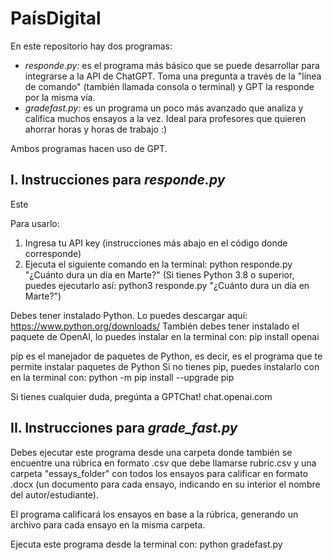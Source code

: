 # PaísDigital

En este repositorio hay dos programas:
- *responde.py:* es el programa más básico que se puede desarrollar para integrarse a la API de ChatGPT. Toma una pregunta a través de la "línea de comando" (también llamada consola o terminal) y GPT la responde por la misma vía.
- *gradefast.py:* es un programa un poco más avanzado que analiza y califica muchos ensayos a la vez. Ideal para profesores que quieren ahorrar horas y horas de trabajo :)

Ambos programas hacen uso de GPT.

## I. Instrucciones para *responde.py*

Este 

Para usarlo:
1. Ingresa tu API key (instrucciones más abajo en el código donde corresponde)
2. Ejecuta el siguiente comando en la terminal: python responde.py "¿Cuánto dura un día en Marte?"
(Si tienes Python 3.8 o superior, puedes ejecutarlo así: python3 responde.py "¿Cuánto dura un día en Marte?")

Debes tener instalado Python. Lo puedes descargar aquí: https://www.python.org/downloads/ 
También debes tener instalado el paquete de OpenAI, lo puedes instalar en la terminal con: pip install openai

pip es el manejador de paquetes de Python, es decir, es el programa que te permite instalar paquetes de Python Si no tienes pip, puedes instalarlo con en la terminal con: python -m pip install --upgrade pip

Si tienes cualquier duda, pregúnta a GPTChat! chat.openai.com

## II. Instrucciones para *grade_fast.py*

Debes ejecutar este programa desde una carpeta donde también se encuentre una rúbrica en formato .csv que debe llamarse rubric.csv y una carpeta "essays_folder" con todos los ensayos para calificar en formato .docx (un documento para cada ensayo, indicando en su interior el nombre del autor/estudiante).

El programa calificará los ensayos en base a la rúbrica, generando un archivo para cada ensayo en la misma carpeta.

Ejecuta este programa desde la terminal con: python gradefast.py
